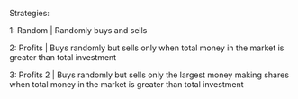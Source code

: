 Strategies:

1: Random    | Randomly buys and sells

2: Profits   | Buys randomly but sells only when total money in the market is greater than total investment

3: Profits 2 | Buys randomly but sells only the largest money making shares when total money in the market is greater than total investment
